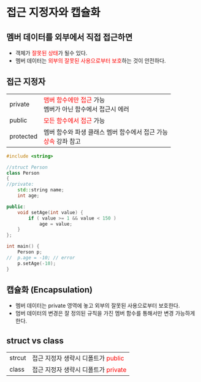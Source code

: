 <style>
r { color: Red }
o { color: Orange }
g { color: Green }
</style>

# 접근 지정자와 캡슐화
## 멤버 데이터를 외부에서 직접 접근하면
- 객체가 <r>잘못된 상태</r>가 될수 있다.
- 멤버 데이터는 <r>외부의 잘못된 사용으로부터 보호</r>하는 것이 안전하다.

## 접근 지정자

|||
|--|--|
|private|<r>맴버 함수에만 접근</r> 가능<br>멤버가 아닌 함수에서 접근시 에러|
|public|<r>모든 함수에서 접근</r> 가능|
|protected|멤버 함수와 파생 클래스 멤버 함수에서 접근 가능<br><r>상속</r> 강좌 참고|

```c++
#include <string>

//struct Person
class Person
{
//private:
	std::string name;
	int age;

public:
	void setAge(int value) {
		if ( value >= 1 && value < 150 )
			age = value;
	}
};

int main() {
	Person p;
//	p.age = -10; // error
	p.setAge(-10);
}
```

## 캡슐화 (Encapsulation)
- 멤버 데이터는 private 영역에 놓고 외부의 잘못된 사용으로부터 보호한다.
- 멈버 데이터의 변경은 잘 정의된 규칙을 가진 멤버 함수를 통해서만 변경 가능하게 한다.

## struct vs class

|||
|--|--|
|strcut|접근 지정자 생략시 디폴트가 <r>public</r>|
|class|접근 지정자 생략시 디폴트가 <r>private</r>|
